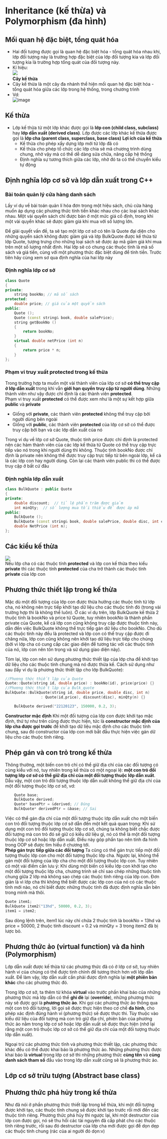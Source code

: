 # Inheritance (kế thừa) và Polymorphism (đa hình)
## Mối quan hệ đặc biệt, tổng quát hóa
- Hai đối tượng được gọi là quan hệ đặc biệt hóa - tổng quát hóa nhau khi, lớp đối tượng này là trường hợp đặc biệt của lớp đối tượng kia và lớp đối tượng kia là trường hợp tổng quát của đối tượng này.
- Kí hiệu:<br>
![](https://github.com/MinhHung7/Oriented_Object_Programing_OOP/blob/main/Inheritance%20Ex.png)
<br>**Cây kế thừa**
- Cây kế thừa là một cây đa nhánh thể hiện mối quan hệ đặc biệt hóa - tổng quát hóa giữa các lớp trong hệ thống, trong chương trình
- Vd:<br>
![image](https://github.com/MinhHung7/Oriented_Object_Programing_OOP/assets/118424791/99ad2cb4-5ef0-4ca5-ba46-48fcfb02f10d)
## Kế thừa
- Lớp kế thừa từ một lớp khác được gọi là **lớp con (child class, subclass)** hay **lớp dẫn xuất (derived class)**. Lớp được các lớp khác kế thừa được gọi là **lớp cha (parent class, superclass, base class)**
**Lợi ích của kế thừa**
  - Kế thừa cho phép xấy dựng lớp mới từ lớp đã có
  - Kế thừa cho phép tổ chức các lớp chia sẽ mã chương trình dùng chung, nhờ vậy mà có thể dễ dàng sửa chữa, nâng cấp hệ thống
  - Định nghĩa sự tương thích giữa các lớp, nhờ đó ta có thể chuyển kiểu tự động
## Định nghĩa lớp cơ sở và lớp dẫn xuất trong C++
### Bài toán quản lý cửa hàng danh sách
Lấy ví dụ về bài toán quản lí hóa đơn trong một hiệu sách, chủ cửa hàng muốn áp dụng
các phương thức tính tiền khác nhau cho các loại sách khác nhau. Một vài quyển sách chỉ
được bán ở một mức giá cố định, trong khi một vài quyển khác sẽ được giảm giá khi mua
với số lượng lớn.

Để giải quyết vấn đề, ta sẽ tạo một lớp cơ sở có tên là Quote đại diện cho những quyển
sách không được giảm giá và lớp BulkQuote được kế thừa từ lớp Quote, tượng trưng cho
những loại sách sẽ được áp mã giảm giá khi mua trên một số lượng nhất định. Hai lớp sẽ có
chung các thuộc tính là mã số sách và giá tiền, cùng với một phương thức đặc biệt dùng để
tính tiền. Trước tiên hãy cùng xem sơ qua định nghĩa của hai lớp này
### Định nghĩa lớp cơ sở
```cpp
class Quote
{
private:
	string bookNo; // mã số sách
protected:
	double price; // giá của một quyển sách
public:
	Quote ();
	Quote (const string& book, double salePrice);
	string getBookNo ()
	{
		return bookNo;
	}
	virtual double netPrice (int n)
	{
		return price * n;
	}
};
```
### Phạm vi truy xuất protected trong kế thừa
Trong trường hợp ta muốn một vài thành viên của lớp cơ sở **có thể truy cập ở lớp dẫn xuất** trong khi vẫn **giới hạn quyền truy cập từ người dùng**. Những thành viên như vậy được chỉ định là các thành viên **protected**.<br>
Phạm vi truy xuất **protected** có thể được xem như là một sự kết hợp giữa **public** và **private**
- Giống với **private**, các thành viên **protected** không thể truy cập bởi người dùng bên ngoài
- Giống với **public**, các thành viên **protected** của lớp cơ sở có thể được truy cập bởi bạn và các lớp dẫn xuất của nó

Trong ví dụ về lớp cơ sở Quote, thuộc tính price được chỉ định là protected nên các
hàm thành viên của các lớp kế thừa từ Quote có thể truy cập trực tiếp vào nó trong khi người
dùng thì không. Thuộc tính bookNo được chỉ định là private nên không thể được truy cập
trực tiếp từ bên ngoài lớp, kể cả là các lớp con hay người dùng. Còn lại các thành viên public
thì có thể được truy cập ở bất cứ đâu
### Định nghĩa lớp dẫn xuất
```cpp
class BulkQuote : public Quote
{
private:
	double discount;  // tỉ lệ phần trăm được giảm
	int minQty;  // số lượng mua tối thiểu để được áp mã
public:
	BulkQuote ();
	BulkQuote (const string& book, double salePrice, double disc, int cnt);
	double NetPrice (int n);
};
```
## Các kiểu kế thừa
![](https://github.com/MinhHung7/Oriented_Object_Programing_OOP/blob/main/Inheritance%20Table.png)
<br>Nếu lớp cha có các thuộc tính **protected** và lớp con kế thừa theo kiểu **private** thì các thuộc tính **protected** của cha trở thành các thuộc tính **private** của lớp con
## Phương thức thiết lập trong kế thừa
Mặc dù một đối tượng của lớp con được thừa hưởng các thuộc tính từ lớp cha, nó không
nên trực tiếp khởi tạo dữ liệu cho các thuộc tính đó (trong vài trường hợp thì là không thể
luôn). Ở các ví dụ trên, lớp BulkQuote kế thừa 2 thuộc tính là bookNo và price từ Quote,
tuy nhiên bookNo là thành phần private của Quote, kể cả lớp con cũng không truy cập
được thuộc tính này, dẫn đến việc BulkQuote không thể trực tiếp gán dữ liệu cho bookNo.
Cho dù các thuộc tính này đều là protected và lớp con có thể truy cập được đi chăng nữa,
lớp con cũng không nên khởi tạo dữ liệu trực tiếp cho chúng (bởi vì lớp cha có cung cấp các
giao diện để tương tác với các thuộc tính của nó, lớp con nên tôn trọng và sử dụng giao diện
này).

Tóm lại, lớp con nên sử dụng phương thức thiết lập của lớp cha để khởi tạo dữ liệu cho
các thuộc tính chung mà nó được thừa kế. Cách sử dụng như sau (lấy ví dụ là phương thức
thiết lập cho lớp BulkQuote):
```cpp
//Phương thức thiết lập của Quote
Quote::Quote(string id, double price) : bookNo(id), price(price) {}
//Phương thức thiết lập của Bulk_quote
BulkQuote::BulkQuote(string id, double price, double disc, int n)
				: Quote(id,price), discount(disc), minQty(n) {}
```
```cpp
	BulkQuote derived("22120123", 150000, 0.2, 3);
```
**Constructor mặc định**
Khi một đối tượng của lớp con được khởi tạo mặc định, thứ tự như trên cũng được thực
hiện, tức là **constructor mặc định của lớp cha được gọi trước** để khởi tạo dữ liệu mặc định
cho các thuộc tính chung, sau đó constructor của lớp con mới bắt đầu thực hiện việc gán dữ
liệu cho các thuộc tính riêng.
## Phép gán và con trỏ trong kế thừa
Thông thường, một biến con trỏ chỉ có thể giữ địa chỉ của các đối tượng có cùng kiểu với nó, tuy nhiên trong kế thừa có một ngoại lệ: **một con trỏ đối tượng lớp cơ sở có thể giữ địa chỉ của một đối tượng thuộc lớp dẫn xuất**. Dẫu vậy, một con trỏ đối tượng thuộc lớp dẫn xuất không thể giữ địa chỉ của một đối tượng thuộc lớp cơ sở, vd:
```cpp
	Quote base;
	BulkQuote derived;
	Quote* basePtr = &derived; // Đúng
	BulkQuote* derivedPtr = &base; // Sai
```
Việc có thể gán địa chỉ của một đối tượng thuộc lớp dẫn xuất cho một biến con trỏ đối tượng
thuộc lớp cơ sở dẫn đến một kết quả quan trọng: Khi sử dụng một con trỏ đối tượng thuộc
lớp cơ sở, chúng ta không biết chắc được đối tượng mà con trỏ đó sẽ giữ có kiểu dữ liệu gì,
nó có thể là một đối tượng thuộc lớp cơ sở hoặc lớp dẫn xuất. Điều này góp phần tạo nên
tính đa hình trong OOP sẽ được tìm hiểu ở chương tới.<br>
**Phép gán trực tiếp giữa các đối tượng**
Ta cũng có thể gán trực tiếp một đối tượng thuộc lớp con cho một đối tượng thuộc lớp
cha. Ngược lại, không thể gán một đối tượng của lớp cha cho một đối tượng thuộc lớp con.
Tuy nhiên có một vài điểm cần lưu ý: Khi dùng một biến có kiểu lớp con khởi tạo cho một
đối tượng thuộc lớp cha, chương trình sẽ chỉ sao chép những thuộc tính chung giữa 2 lớp
mà không sao chép các thuộc tính riêng của lớp con. Đơn giản là vì lớp cha thì không thể
biết được các lớp con của nó có các thuộc tính mới nào, nó chỉ biết được những thuộc tính
đã được định nghĩa sẵn bên trong mình mà thôi.
```cpp
Quote item1;
BulkQuote item2("13hd", 50000, 0.2, 3);
item1 = item2;
```
Sau dòng lệnh trên, item1 lúc này chỉ chứa 2 thuộc tính là bookNo = 13hd và price =
50000, 2 thuộc tính discount = 0.2 và minQty = 3 trong item2 đã bị lược bỏ.
## Phương thức ảo (virtual function) và đa hình (Polymorphism)
Lớp dẫn xuất được kế thừa từ các phương thức đã có ở lớp cơ sở, tuy nhiên hành vi của chúng có thể được tinh chỉnh để tương thích hơn với lớp dẫn xuất. Để làm vậy, lớp dẫn xuất cần phải được định nghĩa lại **một phiên bản khác** cho các phương thức đó.

Trong lớp cơ sở, ta thêm từ khóa **virtual** vào trước phần khai báo của những phương thức mà lớp dẫn có thể **ghi đè** lại (**override**), những phương thức này sẽ được gọi là **phương thức ảo**. Khi gọi các phương thức ảo thông qua một con trỏ đối tượng, lời gọi sẽ được thực hiện theo cơ chế **đa hình**, cho phép xác định đúng hành vi (phương thức) sẽ được thực thi. Tùy thuộc vào kiểu dữ liệu của đối tượng mà con trỏ giữ địa chỉ, phiên bản của phương thức ảo nằm trong lớp cơ sở hoặc lớp dẫn xuất sẽ được thực hiện (nhớ lại rằng một con trỏ thuộc lớp cơ sở có thể giữ địa chỉ của một đối tượng thuộc lớp dẫn xuất).

Ngoại trừ các phương thức tĩnh và phương thức thiết lập, các phương thức khác đều có thể được khai báo là phương thức ảo. Những phương thức được khai báo là **virtual** trong lớp cơ sở thì những phương thức **cùng tên** và **cùng danh sách tham số** đầu vào trong lớp dẫn xuất cũng sẽ là phương thức ảo.
## Lớp cơ sở trừu tượng (Abstract base class)
## Phương thức phá hủy trong kế thừa
Như đã nói ở phần phương thức thiết lập trong kế thừa, khi một đối tượng được khởi tạo,
các thuộc tính chung sẽ được khởi tạo trước rồi mới đến các thuộc tính riêng. Phương thức
phá hủy thì ngược lại, khi một destructor của lớp con được gọi, nó sẽ thu hồi các tài nguyên
đã cấp phát cho các thuộc tính riêng trước, rồi sau đó destructor của lớp cha mới được gọi
để dọn dẹp các thuộc tính chung (rác của ai người đó dọn:v)
